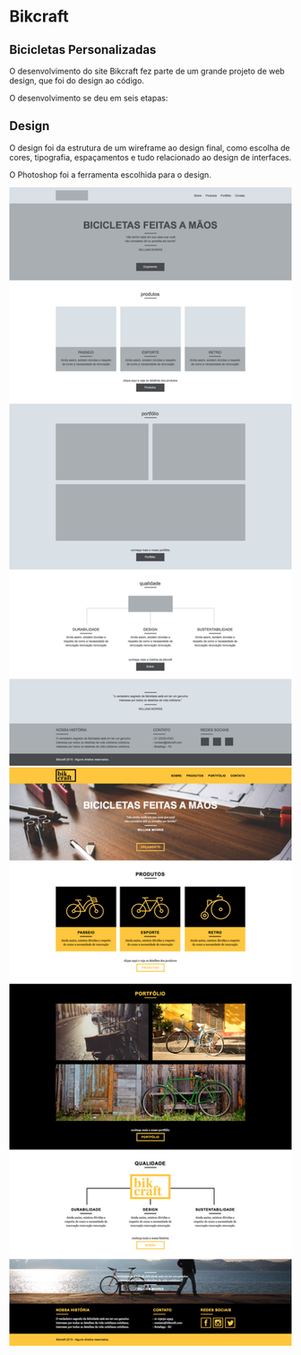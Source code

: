 # Bikcraft
## Bicicletas Personalizadas

O desenvolvimento do site Bikcraft fez parte de um grande projeto de web design, que foi do design ao código.

O desenvolvimento se deu em seis etapas:

## Design

O design foi da estrutura de um wireframe ao design final, como escolha de cores, tipografia, espaçamentos e tudo relacionado ao design de interfaces.

O Photoshop foi a ferramenta escolhida para o design.

<img src="img/bikcraft-wireframe-home.jpg" width="600px" heigth="auto"/>
<img src="img/bikcraft-design-home.jpg" width="600px" heigth="auto"/>
